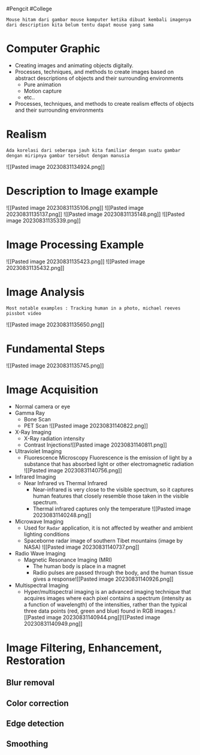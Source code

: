 #Pengcit #College 

```
Mouse hitam dari gambar mouse komputer ketika dibuat kembali imagenya dari description kita belum tentu dapat mouse yang sama
```

# Computer Graphic
- Creating images and animating objects digitally. 
- Processes, techniques, and methods to create images based on abstract descriptions of objects and their surrounding environments 
	- Pure animation 
	- Motion capture 
	- etc.. 
- Processes, techniques, and methods to create realism effects of objects and their surrounding environments

# Realism

```
Ada korelasi dari seberapa jauh kita familiar dengan suatu gambar dengan miripnya gambar tersebut dengan manusia
```

![[Pasted image 20230831134924.png]]

# Description to Image example
![[Pasted image 20230831135106.png]]
![[Pasted image 20230831135137.png]]
![[Pasted image 20230831135148.png]]
![[Pasted image 20230831135339.png]]

# Image Processing Example

![[Pasted image 20230831135423.png]]
![[Pasted image 20230831135432.png]]

# Image Analysis

```
Most notable examples : Tracking human in a photo, michael reeves pissbot video
```

![[Pasted image 20230831135650.png]]

# Fundamental Steps
![[Pasted image 20230831135745.png]]

# Image Acquisition

- Normal camera or eye 
- Gamma Ray 
	- Bone Scan
	- PET Scan	  ![[Pasted image 20230831140822.png]]
- X-Ray Imaging
	- X-Ray radiation intensity
	- Contrast Injections![[Pasted image 20230831140811.png]]
- Ultraviolet Imaging
	- Fluorescence Microscopy
	  Fluorescence is the emission of light by a substance that has absorbed light or other electromagnetic radiation ![[Pasted image 20230831140756.png]]
- Infrared Imaging
	- Near Infrared vs Thermal Infrared
		- Near-infrared is very close to the visible spectrum, so it captures human features that closely resemble those taken in the visible spectrum.
		- Thermal infrared captures only the temperature
		  ![[Pasted image 20230831140248.png]]
- Microwave Imaging
	- Used for ```Radar``` application, it is not affected by weather and ambient lighting conditions
	- Spaceborne radar image of southern Tibet mountains (image by NASA) ![[Pasted image 20230831140737.png]]
- Radio Wave Imaging
	- Magnetic Resonance Imaging (MRI)
		- The human body is place in a magnet
		- Radio pulses are passed through the body, and the human tissue gives a response![[Pasted image 20230831140926.png]]
- Multispectral Imaging
	- Hyper/multispectral imaging is an advanced imaging technique that acquires images where each pixel contains a spectrum (intensity as a function of wavelength) of the intensities, rather than the typical three data points (red, green and blue) found in RGB images.![[Pasted image 20230831140944.png]]![[Pasted image 20230831140949.png]]

# Image Filtering, Enhancement, Restoration
## Blur removal
## Color correction
## Edge detection
## Smoothing
